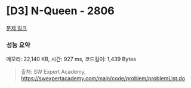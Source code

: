 # [D3] N-Queen - 2806 

[문제 링크](https://swexpertacademy.com/main/code/problem/problemDetail.do?contestProbId=AV7GKs06AU0DFAXB) 

### 성능 요약

메모리: 22,140 KB, 시간: 927 ms, 코드길이: 1,439 Bytes



> 출처: SW Expert Academy, https://swexpertacademy.com/main/code/problem/problemList.do